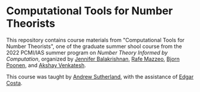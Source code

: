 # Computational Tools for Number Theorists

This repository contains course materials from "Computational Tools for Number Theorists", one of the graduate summer shool course from the 2022 PCMI/IAS summer program on *Number Theory Informed by Computation*, organized by [Jennifer Balakrishnan](http://math.bu.edu/people/jbala/), [Rafe Mazzeo](https://web.stanford.edu/~rmazzeo/cgi-bin/), [Bjorn Poonen](https://math.mit.edu/~poonen/), and [Akshay Venkatesh](https://www.ias.edu/math/people/faculty/venkatesh).

This course was taught by [Andrew Sutherland](https://math.mit.edu/~drew/), with the assistance of [Edgar Costa](https://math.mit.edu/~edgarc/).
